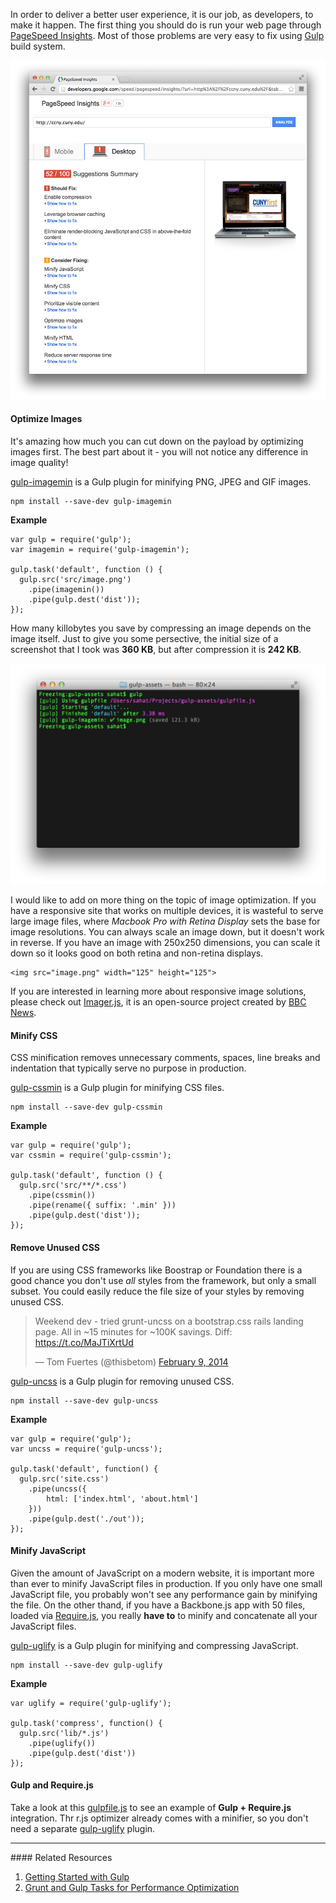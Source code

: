 In order to deliver a better user experience, it is our job, as developers, to
make it happen. The first thing you should do is run your web page through
[PageSpeed Insights](http://developers.google.com/speed/pagespeed/insights). Most
of those problems are very easy to fix using [Gulp](http://gulpjs.com) build system.

![](images/backend/intermediate/optimizing-assets-with-gulp-1.png)

#### <i class="fa fa-picture-o text-danger"></i> Optimize Images

It's amazing how much you can cut down on the payload by optimizing images first.
The best part about it - you will not notice any difference in image quality!

[gulp-imagemin](https://github.com/sindresorhus/gulp-imagemin) is a Gulp plugin
for minifying PNG, JPEG and GIF images.

```
npm install --save-dev gulp-imagemin
```

**Example**
```
var gulp = require('gulp');
var imagemin = require('gulp-imagemin');

gulp.task('default', function () {
  gulp.src('src/image.png')
    .pipe(imagemin())
    .pipe(gulp.dest('dist'));
});
```

How many killobytes you save by compressing an image depends on the image itself.
Just to give you some persective, the initial size of a screenshot that I took
was **360 KB**, but after compression it is **242 KB**.

![](images/backend/intermediate/optimizing-assets-with-gulp-2.png)

I would like to add on more thing on the topic of image optimization. If you have
a responsive site that works on multiple devices, it is wasteful to serve large
image files, where *Macbook Pro with Retina Display* sets the base for image
resolutions. You can always scale an image down, but it doesn't work in reverse.
If you have an image with 250x250 dimensions, you can scale it down so it looks
good on both retina and non-retina displays.

```
<img src="image.png" width="125" height="125">
```

If you are interested in learning more about responsive image solutions, please
check out [Imager.js](https://github.com/BBC-News/Imager.js/), it is an open-source
project created by [BBC News](https://github.com/BBC-News).

#### <i class="fa fa-picture-o text-danger"></i> Minify CSS

CSS minification removes unnecessary comments, spaces, line breaks and indentation
that typically serve no purpose in production.

[gulp-cssmin](https://github.com/chilijung/gulp-cssmin) is a Gulp plugin for
minifying CSS files.

```
npm install --save-dev gulp-cssmin
```

**Example**
```
var gulp = require('gulp');
var cssmin = require('gulp-cssmin');

gulp.task('default', function () {
  gulp.src('src/**/*.css')
    .pipe(cssmin())
    .pipe(rename({ suffix: '.min' }))
    .pipe(gulp.dest('dist'));
});
```

#### <i class="fa fa-picture-o text-danger"></i> Remove Unused CSS

If you are using CSS frameworks like Boostrap or Foundation there is a good
chance you don't use *all* styles from the framework, but only a small subset. You
could easily reduce the file size of your styles by removing unused CSS.

<blockquote class="twitter-tweet" lang="en"><p>Weekend dev - tried grunt-uncss on a bootstrap.css rails landing page. All in ~15 minutes for ~100K savings. Diff: <a href="https://t.co/MaJTiXrtUd">https://t.co/MaJTiXrtUd</a></p>&mdash; Tom Fuertes (@thisbetom) <a href="https://twitter.com/thisbetom/statuses/432575411138998273">February 9, 2014</a></blockquote>
<script async src="//platform.twitter.com/widgets.js" charset="utf-8"></script>

[gulp-uncss](https://github.com/ben-eb/gulp-uncss) is a Gulp plugin for
removing unused CSS.

```
npm install --save-dev gulp-uncss
```

**Example**
```
var gulp = require('gulp');
var uncss = require('gulp-uncss');

gulp.task('default', function() {
  gulp.src('site.css')
    .pipe(uncss({
        html: ['index.html', 'about.html']
    }))
    .pipe(gulp.dest('./out'));
});
```

#### <i class="fa fa-picture-o text-danger"></i> Minify JavaScript

Given the amount of JavaScript on a modern website, it is important more than
ever to minify JavaScript files in production. If you only have one small
JavaScript file, you probably won't see any performance gain by minifying the file.
On the other thand, if you have a Backbone.js app with 50 files, loaded via
[Require.js](http://requirejs.org), you really **have to** to minify and
concatenate all your JavaScript files.

[gulp-uglify](https://github.com/terinjokes/gulp-uglify) is a Gulp plugin for
minifying and compressing JavaScript.

```
npm install --save-dev gulp-uglify
```

**Example**
```
var uglify = require('gulp-uglify');

gulp.task('compress', function() {
  gulp.src('lib/*.js')
    .pipe(uglify())
    .pipe(gulp.dest('dist'))
});
```

<div class="alert alert-info">
  <h4>Gulp and Require.js</h4>
  <p>Take a look at this <a href="https://github.com/sahat/requirejs-library/blob/master/gulpfile.js">gulpfile.js</a>
  to see an example of <strong>Gulp + Require.js</strong> integration. Thr r.js optimizer already comes
  with a minifier, so you don't need a separate <a href="https://github.com/terinjokes/gulp-uglify">gulp-uglify</a>
  plugin.
  </p>
</div>

<hr>
#### <i class="fa fa-lightbulb-o text-danger"></i> Related Resources

1. [Getting Started with Gulp](http://markgoodyear.com/2014/01/getting-started-with-gulp/)
2. [Grunt and Gulp Tasks for Performance Optimization](http://yeoman.io/blog/performance-optimization.html)
